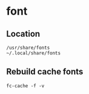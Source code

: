 # font

## Location
```
/usr/share/fonts
~/.local/share/fonts
```

## Rebuild cache fonts
```
fc-cache -f -v
```
